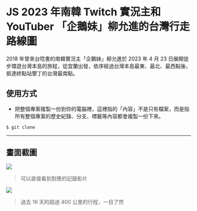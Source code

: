 # JS 2023 年南韓 Twitch 實況主和 YouTuber 「企鵝妹」柳允進的台灣行走路線圖

2018 年曾來台唸書的南韓實況主「企鵝妹」柳允進於 2023 年 4 月 23 日展開徒步環遊台灣本島的旅程，從宜蘭出發，依序經過台灣本島最東、最北、最西點後，抵達終點站墾丁的台灣最南點。

## 使用方式
- 把整個專案複製一份到你的電腦裡，這裡指的「內容」不是只有檔案，而是指所有整個專案的歷史紀錄、分支、標籤等內容都會複製一份下來。
```sh
$ git clone
```

----

## 畫面截圖
![](https://i.imgur.com/RgqRKL9.png)
> 可以直接看到對應的記錄影片

![](https://i.imgur.com/ursyi53.png)
> 過去 16 天的超過 400 公里的行程，一目了然
